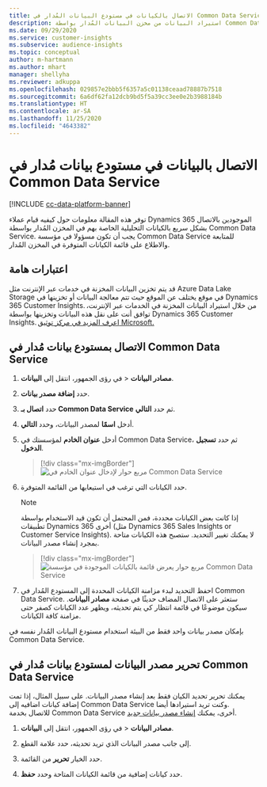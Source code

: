 ```yaml
---
title: الاتصال بالكيانات في مستودع البيانات المُدار في Common Data Service
description: استيراد البيانات من مخزن البيانات المُدار بواسطة Common Data Service.
ms.date: 09/29/2020
ms.service: customer-insights
ms.subservice: audience-insights
ms.topic: conceptual
author: m-hartmann
ms.author: mhart
manager: shellyha
ms.reviewer: adkuppa
ms.openlocfilehash: 029857e2bbb5f6357a5c01138ceaad78887b7518
ms.sourcegitcommit: 6a6df62fa12dcb9bd5f5a39cc3ee0e2b3988184b
ms.translationtype: HT
ms.contentlocale: ar-SA
ms.lasthandoff: 11/25/2020
ms.locfileid: "4643382"
---
```

# <a name="connect-to-data-in-a-common-data-service-managed-data-lake"></a>الاتصال بالبيانات في مستودع بيانات مُدار في Common Data Service

[!INCLUDE [cc-data-platform-banner](../includes/cc-data-platform-banner.md)]

توفر هذه المقالة معلومات حول كيفيه قيام عملاء Dynamics 365 الموجودين بالاتصال بشكل سريع بالكيانات التحليلية الخاصة بهم في المخزن المُدار بواسطة Common Data Service. يجب أن تكون مسؤولا في مؤسسة Common Data Service للمتابعة والاطلاع على قائمة الكيانات المتوفرة في المخزن المُدار.

## <a name="important-considerations"></a>اعتبارات هامة

قد يتم تخزين البيانات المخزنة في خدمات عبر الإنترنت مثل Azure Data Lake Storage في موقع يختلف عن الموقع حيث تتم معالجة البيانات أو تخزينها في Dynamics 365 Customer Insights. من خلال استيراد البيانات المخزنة في الخدمات عبر الإنترنت، توافق أنت على نقل هذه البيانات وتخزينها بواسطة Dynamics 365 Customer Insights. [اعرف المزيد في مركز توثيق Microsoft.](https://www.microsoft.com/trust-center)

## <a name="connect-to-a-common-data-service-managed-lake"></a>الاتصال بمستودع بيانات مُدار في Common Data Service

1. في رؤى الجمهور، انتقل إلى **البيانات‏‎** > **مصادر البيانات**.

2. حدد **إضافة مصدر بيانات**.

3. حدد **اتصال بـ Common Data Service** ثم حدد **التالي**.

4. أدخل **اسمًا** لمصدر البيانات، وحدد **التالي‏‎**.

5. أدخل **عنوان الخادم** لمؤسستك في Common Data Service، ثم حدد **تسجيل الدخول**.

   > [!div class="mx-imgBorder"]
   > ![مربع حوار لإدخال عنوان الخادم في Common Data Service](media/enter-CDS-org-details.png)

6. حدد الكيانات التي ترغب في استيعابها من القائمة المتوفرة.    

   > [!NOTE]
   > إذا كانت بعض الكيانات محددة، فمن المحتمل أن تكون قيد الاستخدام بواسطة تطبيقات Dynamics 365 أخرى (مثل Dynamics 365 Sales Insights or Customer Service Insights). لا يمكنك تغيير التحديد. ستصبح هذه الكيانات متاحة بمجرد إنشاء مصدر البيانات.

   > [!div class="mx-imgBorder"]
   > ![مربع حوار يعرض قائمة بالكيانات الموجودة في مؤسسة Common Data Service](media/select-analytical-entities.png)

7. احفظ التحديد لبدء مزامنة الكيانات المحددة إلى المستودع المُدار في Common Data Service. ستعثر على الاتصال المضاف حديثًا في صفحة **مصادر البيانات**. سيكون موضوعًا في قائمة انتظار كي يتم تحديثه، ويظهر عدد الكيانات كصفر حتى مزامنة كافة الكيانات.

بإمكان مصدر بيانات واحد فقط من البيئة استخدام مستودع البيانات المُدار نفسه في Common Data Service.

## <a name="edit-a-common-data-service-managed-lake-data-source"></a>تحرير مصدر البيانات لمستودع بيانات مُدار في Common Data Service

يمكنك تحرير تحديد الكيان فقط بعد إنشاء مصدر البيانات. على سبيل المثال، إذا تمت إضافة كيانات اضافيه إلى Common Data Service وكنت تريد استيرادها أيضا.    
للاتصال بخدمة Common Data Service أخرى، يمكنك [إنشاء مصدر بيانات جديد](#connect-to-a-common-data-service-managed-lake).

1. في رؤى الجمهور، انتقل إلى **البيانات‏‎** > **مصادر البيانات**.

2. إلى جانب مصدر البيانات الذي تريد تحديثه، حدد علامة القطع.

3. حدد الخيار **تحرير** من القائمة.

4. حدد كيانات إضافية من قائمة الكيانات المتاحة وحدد **حفظ**.
